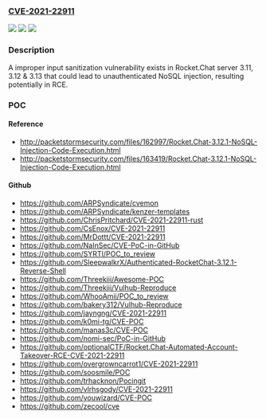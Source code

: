 ### [CVE-2021-22911](https://cve.mitre.org/cgi-bin/cvename.cgi?name=CVE-2021-22911)
![](https://img.shields.io/static/v1?label=Product&message=Rocket.Chat%20server&color=blue)
![](https://img.shields.io/static/v1?label=Version&message=n%2Fa&color=blue)
![](https://img.shields.io/static/v1?label=Vulnerability&message=Failure%20to%20Sanitize%20Special%20Elements%20into%20a%20Different%20Plane%20(Special%20Element%20Injection)%20(CWE-75)&color=brighgreen)

### Description

A improper input sanitization vulnerability exists in Rocket.Chat server 3.11, 3.12 & 3.13 that could lead to unauthenticated NoSQL injection, resulting potentially in RCE.

### POC

#### Reference
- http://packetstormsecurity.com/files/162997/Rocket.Chat-3.12.1-NoSQL-Injection-Code-Execution.html
- http://packetstormsecurity.com/files/163419/Rocket.Chat-3.12.1-NoSQL-Injection-Code-Execution.html

#### Github
- https://github.com/ARPSyndicate/cvemon
- https://github.com/ARPSyndicate/kenzer-templates
- https://github.com/ChrisPritchard/CVE-2021-22911-rust
- https://github.com/CsEnox/CVE-2021-22911
- https://github.com/MrDottt/CVE-2021-22911
- https://github.com/NaInSec/CVE-PoC-in-GitHub
- https://github.com/SYRTI/POC_to_review
- https://github.com/SleepwalkrX/Authenticated-RocketChat-3.12.1-Reverse-Shell
- https://github.com/Threekiii/Awesome-POC
- https://github.com/Threekiii/Vulhub-Reproduce
- https://github.com/WhooAmii/POC_to_review
- https://github.com/bakery312/Vulhub-Reproduce
- https://github.com/jayngng/CVE-2021-22911
- https://github.com/k0mi-tg/CVE-POC
- https://github.com/manas3c/CVE-POC
- https://github.com/nomi-sec/PoC-in-GitHub
- https://github.com/optionalCTF/Rocket.Chat-Automated-Account-Takeover-RCE-CVE-2021-22911
- https://github.com/overgrowncarrot1/CVE-2021-22911
- https://github.com/soosmile/POC
- https://github.com/trhacknon/Pocingit
- https://github.com/vlrhsgody/CVE-2021-22911
- https://github.com/youwizard/CVE-POC
- https://github.com/zecool/cve

